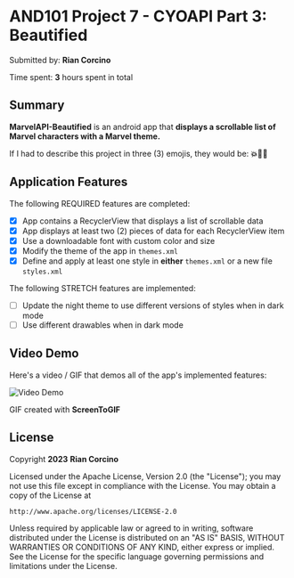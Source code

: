 <!-- (This is a comment) INSTRUCTIONS: Go through this page and fill out any **bolded** entries with their correct values.-->

# AND101 Project 7 - CYOAPI Part 3: Beautified

Submitted by: **Rian Corcino**

Time spent: **3** hours spent in total

## Summary

**MarvelAPI-Beautified** is an android app that **displays a scrollable list of Marvel characters with a Marvel theme.**

If I had to describe this project in three (3) emojis, they would be: **💥📖🎨**

## Application Features

<!-- (This is a comment) Please be sure to change the [ ] to [x] for any features you completed.  If a feature is not checked [x], you might miss the points for that item! -->

The following REQUIRED features are completed:

- [x] App contains a RecyclerView that displays a list of scrollable data
- [x] App displays at least two (2) pieces of data for each RecyclerView item
- [x] Use a downloadable font with custom color and size
- [x] Modify the theme of the app in `themes.xml`
- [x] Define and apply at least one style in **either** `themes.xml` or a new file `styles.xml`

The following STRETCH features are implemented:

- [ ] Update the night theme to use different versions of styles when in dark mode
- [ ] Use different drawables when in dark mode

## Video Demo

Here's a video / GIF that demos all of the app's implemented features:

<img src='https://raw.githubusercontent.com/coderkai03/MarvelAPI-Beautified/main/project7demo.gif?token=GHSAT0AAAAAACJUY3JWHXVSRMUVXSRY6KSCZKAVNOQ' title='Video Demo' width='' alt='Video Demo' />

GIF created with **ScreenToGIF**

<!-- Recommended tools:
- [Kap](https://getkap.co/) for macOS
- [ScreenToGif](https://www.screentogif.com/) for Windows
- [peek](https://github.com/phw/peek) for Linux. -->

## License

Copyright **2023** **Rian Corcino**

Licensed under the Apache License, Version 2.0 (the "License");
you may not use this file except in compliance with the License.
You may obtain a copy of the License at

    http://www.apache.org/licenses/LICENSE-2.0

Unless required by applicable law or agreed to in writing, software
distributed under the License is distributed on an "AS IS" BASIS,
WITHOUT WARRANTIES OR CONDITIONS OF ANY KIND, either express or implied.
See the License for the specific language governing permissions and
limitations under the License.
